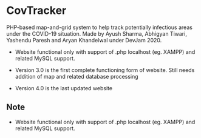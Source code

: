 # CovTracker

PHP-based map-and-grid system to help track potentially infectious areas under the COVID-19 situation. 
Made by Ayush Sharma, Abhigyan Tiwari, Yashendu Paresh and Aryan Khandelwal under DevJam 2020.

- Website functional only with support of .php localhost (eg. XAMPP) and related MySQL support.

- Version 3.0 is the first complete functioning form of website. Still needs addition of map and related database processing

- Version 4.0 is the last updated website

## Note 
* Website functional only with support of .php localhost (eg. XAMPP) and related MySQL support.
